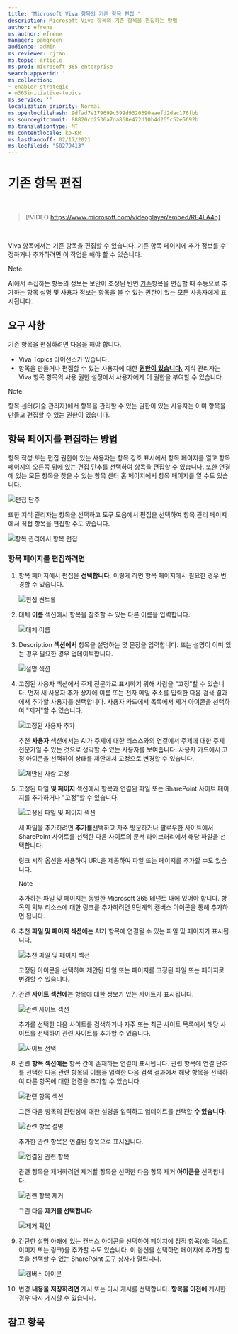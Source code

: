 ```yaml
---
title: 'Microsoft Viva 항목의 기존 항목 편집 '
description: Microsoft Viva 항목의 기존 항목을 편집하는 방법
author: efrene
ms.author: efrene
manager: pamgreen
audience: admin
ms.reviewer: cjtan
ms.topic: article
ms.prod: microsoft-365-enterprise
search.appverid: ''
ms.collection:
- enabler-strategic
- m365initiative-topics
ms.service: ''
localization_priority: Normal
ms.openlocfilehash: 9dfad7e179699c599d9320390aaefd2dac176fbb
ms.sourcegitcommit: 88820cd2536a7da868e472d10b4d265c52e5692b
ms.translationtype: MT
ms.contentlocale: ko-KR
ms.lasthandoff: 02/17/2021
ms.locfileid: "50279413"
---
```

# <a name="edit-an-existing-topic"></a>기존 항목 편집 

</br>

> [!VIDEO https://www.microsoft.com/videoplayer/embed/RE4LA4n]  

</br>

Viva 항목에서는 기존 항목을 편집할 수 있습니다. 기존 항목 페이지에 추가 정보를 수정하거나 추가하려면 이 작업을 해야 할 수 있습니다. 

> [!Note] 
> AI에서 수집하는 항목의 정보는 보안이 조정된 반면 [기존](topic-experiences-security-trimming.md)항목을 편집할 때 수동으로 추가하는 항목 설명 및 사용자 정보는 항목을 볼 수 있는 권한이 있는 모든 사용자에게 표시됩니다. 

## <a name="requirements"></a>요구 사항

기존 항목을 편집하려면 다음을 해야 합니다.
- Viva Topics 라이선스가 있습니다.
- 항목을 만들거나 편집할 수 있는 사용자에 대한 [**권한이 있습니다.**](https://docs.microsoft.com/microsoft-365/knowledge/topic-experiences-user-permissions) 지식 관리자는 Viva 항목 항목의 사용 권한 설정에서 사용자에게 이 권한을 부여할 수 있습니다. 

> [!Note] 
> 항목 센터(기술 관리자)에서 항목을 관리할 수 있는 권한이 있는 사용자는 이미 항목을 만들고 편집할 수 있는 권한이 있습니다.

## <a name="how-to-edit-a-topic-page"></a>항목 페이지를 편집하는 방법

항목 작성  또는 편집 권한이 있는 사용자는 항목 강조 표시에서 항목 페이지를 열고 항목 페이지의 <b></b> 오른쪽 위에 있는 편집 단추를 선택하여 항목을 편집할 수 있습니다. 또한 연결에 있는 모든 항목을 찾을 수 있는 항목 센터 홈 페이지에서 항목 페이지를 열 수도 있습니다.

   ![편집 단추](../media/knowledge-management/edit-button.png) </br> 

또한 지식 관리자는 항목을 선택하고 도구 모음에서 편집을 선택하여 항목 관리 페이지에서 <b></b> 직접 항목을 편집할 수도 있습니다.

   ![항목 관리에서 항목 편집](../media/knowledge-management/manage-topics-edit.png) </br> 

### <a name="to-edit-a-topic-page"></a>항목 페이지를 편집하려면

1. 항목 페이지에서 편집을 **선택합니다.** 이렇게 하면 항목 페이지에서 필요한 경우 변경할 수 있습니다.

   ![편집 컨트롤](../media/knowledge-management/topic-page-edit.png) </br>  


2. 대체 <b>이름</b> 섹션에서 항목을 참조할 수 있는 다른 이름을 입력합니다. 

    ![대체 이름](../media/knowledge-management/alt-names.png) </br> 
3. Description <b>섹션에서</b> 항목을 설명하는 몇 문장을 입력합니다. 또는 설명이 이미 있는 경우 필요한 경우 업데이트합니다.

    ![설명 섹션](../media/knowledge-management/description.png)</br>

4. 고정된 <b></b> 사용자 섹션에서 주제 전문가로 표시하기 위해 사람을 "고정"할 수 있습니다. 먼저 새 사용자 추가 상자에 <b></b> 이름 또는 전자 메일 주소를 입력한 다음 검색 결과에서 추가할 사용자를 선택합니다. 사용자 카드에서 목록에서 제거 아이콘을 <b></b> 선택하여 "제거"할 수 있습니다.
 
    ![고정된 사용자 추가](../media/knowledge-management/pinned-people.png)</br>

    추천 <b>사용자</b> 섹션에서는 AI가 주제에 대한 리소스와의 연결에서 주제에 대한 주제 전문가일 수 있는 것으로 생각할 수 있는 사용자를 보여줍니다. 사용자 카드에서 고정 아이콘을 선택하여 상태를 제안에서 고정으로 변경할 수 있습니다.

   ![제안된 사람 고정](../media/knowledge-management/suggested-people.png)</br>

5. 고정된 파일 <b>및 페이지</b> 섹션에서 항목과 연결된 파일 또는 SharePoint 사이트 페이지를 추가하거나 "고정"할 수 있습니다.

   ![고정된 파일 및 페이지 섹션](../media/knowledge-management/pinned-files-and-pages.png)</br>
 
    새 파일을 추가하려면 <b>추가를</b>선택하고 자주 방문하거나 팔로우한 사이트에서 SharePoint 사이트를 선택한 다음 사이트의 문서 라이브러리에서 해당 파일을 선택합니다.

    링크 시작 옵션을 <b></b> 사용하여 URL을 제공하여 파일 또는 페이지를 추가할 수도 있습니다. 

   > [!Note] 
   > 추가하는 파일 및 페이지는 동일한 Microsoft 365 테넌트 내에 있어야 합니다. 항목의 외부 리소스에 대한 링크를 추가하려면 9단계의 캔버스 아이콘을 통해 추가하면 됩니다.

6. 추천 <b>파일 및 페이지 섹션에는</b> AI가 항목에 연결될 수 있는 파일 및 페이지가 표시됩니다.

   ![추천 파일 및 페이지 섹션](../media/knowledge-management/suggested-files-and-pages.png)</br>

    고정된 아이콘을 선택하여 제안된 파일 또는 페이지를 고정된 파일 또는 페이지로 변경할 수 있습니다.

7.  관련 <b>사이트 섹션에는</b> 항목에 대한 정보가 있는 사이트가 표시됩니다. 

    ![관련 사이트 섹션](../media/knowledge-management/related-sites.png)</br>

    추가를 선택한 다음 사이트를 <b></b> 검색하거나 자주 또는 최근 사이트 목록에서 해당 사이트를 선택하여 관련 사이트를 추가할 수 있습니다.</br>
    
    ![사이트 선택](../media/knowledge-management/sites.png)</br>

8. 관련 <b>항목 섹션에는</b> 항목 간에 존재하는 연결이 표시됩니다. 관련 항목에 연결 단추를 선택한 다음 <b></b> 관련 항목의 이름을 입력한 다음 검색 결과에서 해당 항목을 선택하여 다른 항목에 대한 연결을 추가할 수 있습니다. 

   ![관련 항목 섹션](../media/knowledge-management/related-topic.png)</br>  

    그런 다음 항목의 관련성에 대한 설명을 입력하고 업데이트를 선택할 <b>수 있습니다.</b></br>

   ![관련 항목 설명](../media/knowledge-management/related-topics-update.png)</br> 

   추가한 관련 항목은 연결된 항목으로 표시됩니다.

   ![연결된 관련 항목](../media/knowledge-management/related-topics-final.png)</br> 

   관련 항목을 제거하려면 제거할 항목을 선택한 다음 항목 제거 <b>아이콘을</b> 선택합니다.</br>
 
   ![관련 항목 제거](../media/knowledge-management/remove-related.png)</br>  

   그런 다음 <b>제거를 선택합니다.</b></br>

   ![제거 확인](../media/knowledge-management/remove-related-confirm.png)</br> 


9. 간단한 설명 아래에 있는 캔버스 아이콘을 선택하여 페이지에 정적 항목(예: 텍스트, 이미지 또는 링크)을 추가할 수도 있습니다. 이 옵션을 선택하면 페이지에 추가할 항목을 선택할 수 있는 SharePoint 도구 상자가 열립니다.

   ![캔버스 아이콘](../media/knowledge-management/webpart-library.png)</br> 


10. 변경 **내용을** **저장하려면** 게시 또는 다시 게시를 선택합니다. **항목을 이전에** 게시한 경우 다시 게시할 수 있습니다.


## <a name="see-also"></a>참고 항목



  






